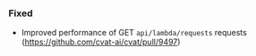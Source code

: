 ### Fixed

- Improved performance of GET `api/lambda/requests` requests
  (<https://github.com/cvat-ai/cvat/pull/9497>)
